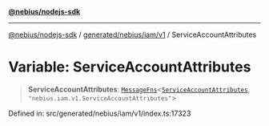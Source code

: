 [**@nebius/nodejs-sdk**](../../../../../README.md)

---

[@nebius/nodejs-sdk](../../../../../README.md) / [generated/nebius/iam/v1](../README.md) / ServiceAccountAttributes

# Variable: ServiceAccountAttributes

> **ServiceAccountAttributes**: [`MessageFns`](../../../../../runtime/protos/core/interfaces/MessageFns.md)\<[`ServiceAccountAttributes`](../interfaces/ServiceAccountAttributes.md), `"nebius.iam.v1.ServiceAccountAttributes"`\>

Defined in: src/generated/nebius/iam/v1/index.ts:17323
